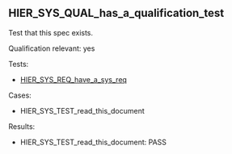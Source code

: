 ## HIER_SYS_QUAL_has_a_qualification_test

Test that this spec exists.

Qualification relevant: yes

Tests:

- [HIER_SYS_REQ_have_a_sys_req](requirements.md#hier_sys_req_have_a_sys_req)

Cases:

- HIER_SYS_TEST_read_this_document

Results:

- HIER_SYS_TEST_read_this_document: PASS
